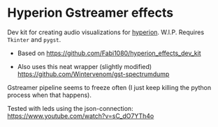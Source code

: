 Hyperion Gstreamer effects
==========================

Dev kit for creating audio visualizations for [hyperion](https://github.com/tvdzwan/hyperion). W.I.P. Requires `Tkinter` and `pygst`.

- Based on https://github.com/Fabi1080/hyperion_effects_dev_kit

- Also uses this neat wrapper (slightly modified) https://github.com/Wintervenom/gst-spectrumdump

Gstreamer pipeline seems to freeze often (I just keep killing the python process when that happens).

Tested with leds using the json-connection: https://www.youtube.com/watch?v=sC_dO7YTh4o
